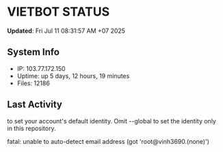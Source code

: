 # VIETBOT STATUS
**Updated**: Fri Jul 11 08:31:57 AM +07 2025

## System Info
- IP: 103.77.172.150
- Uptime: up 5 days, 12 hours, 19 minutes
- Files: 12186

## Last Activity

to set your account's default identity.
Omit --global to set the identity only in this repository.

fatal: unable to auto-detect email address (got 'root@vinh3690.(none)')
